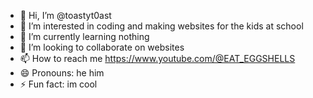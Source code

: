 - 👋 Hi, I’m @toastyt0ast
- 👀 I’m interested in coding and making websites for the kids at school
- 🌱 I’m currently learning nothing
- 💞️ I’m looking to collaborate on websites 
- 📫 How to reach me https://www.youtube.com/@EAT_EGGSHELLS
- 😄 Pronouns: he him
- ⚡ Fun fact: im cool

<!---
toastyt0ast/toastyt0ast is a ✨ special ✨ repository because its `README.md` (this file) appears on your GitHub profile.
You can click the Preview link to take a look at your changes.
--->
